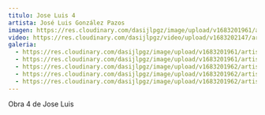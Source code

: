 ```yaml
---
titulo: Jose Luis 4
artista: José Luis González Pazos
imagen: https://res.cloudinary.com/dasijlpgz/image/upload/v1683201961/artistas/Jos%C3%A9%20Luis%20Gonz%C3%A1lez%20Pazos/Obra%204/P1050581.jpg
video: https://res.cloudinary.com/dasijlpgz/video/upload/v1683202147/artistas/Jos%C3%A9%20Luis%20Gonz%C3%A1lez%20Pazos/Obra%204/VE_Project_2.mp4
galeria:
  - https://res.cloudinary.com/dasijlpgz/image/upload/v1683201961/artistas/Jos%C3%A9%20Luis%20Gonz%C3%A1lez%20Pazos/Obra%204/P1050583.jpg
  - https://res.cloudinary.com/dasijlpgz/image/upload/v1683201961/artistas/Jos%C3%A9%20Luis%20Gonz%C3%A1lez%20Pazos/Obra%204/P1050581.jpg
  - https://res.cloudinary.com/dasijlpgz/image/upload/v1683201962/artistas/Jos%C3%A9%20Luis%20Gonz%C3%A1lez%20Pazos/Obra%204/P1050587.jpg
  - https://res.cloudinary.com/dasijlpgz/image/upload/v1683201962/artistas/Jos%C3%A9%20Luis%20Gonz%C3%A1lez%20Pazos/Obra%204/P1050584.jpg
  - https://res.cloudinary.com/dasijlpgz/image/upload/v1683201962/artistas/Jos%C3%A9%20Luis%20Gonz%C3%A1lez%20Pazos/Obra%204/P1050586.jpg
---
```

O﻿bra 4 de Jose Luis